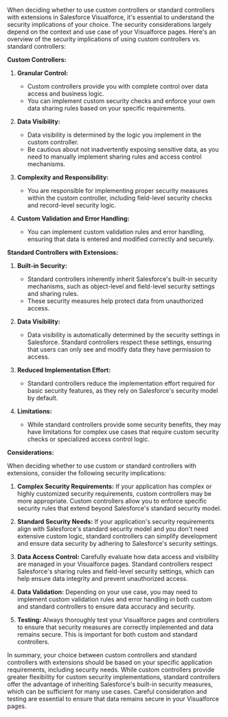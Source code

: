 When deciding whether to use custom controllers or standard controllers with extensions in Salesforce Visualforce, it's essential to understand the security implications of your choice. The security considerations largely depend on the context and use case of your Visualforce pages. Here's an overview of the security implications of using custom controllers vs. standard controllers:

**Custom Controllers:**

1. **Granular Control:**
   - Custom controllers provide you with complete control over data access and business logic.
   - You can implement custom security checks and enforce your own data sharing rules based on your specific requirements.

2. **Data Visibility:**
   - Data visibility is determined by the logic you implement in the custom controller.
   - Be cautious about not inadvertently exposing sensitive data, as you need to manually implement sharing rules and access control mechanisms.

3. **Complexity and Responsibility:**
   - You are responsible for implementing proper security measures within the custom controller, including field-level security checks and record-level security logic.

4. **Custom Validation and Error Handling:**
   - You can implement custom validation rules and error handling, ensuring that data is entered and modified correctly and securely.

**Standard Controllers with Extensions:**

1. **Built-in Security:**
   - Standard controllers inherently inherit Salesforce's built-in security mechanisms, such as object-level and field-level security settings and sharing rules.
   - These security measures help protect data from unauthorized access.

2. **Data Visibility:**
   - Data visibility is automatically determined by the security settings in Salesforce. Standard controllers respect these settings, ensuring that users can only see and modify data they have permission to access.

3. **Reduced Implementation Effort:**
   - Standard controllers reduce the implementation effort required for basic security features, as they rely on Salesforce's security model by default.

4. **Limitations:**
   - While standard controllers provide some security benefits, they may have limitations for complex use cases that require custom security checks or specialized access control logic.

**Considerations:**

When deciding whether to use custom or standard controllers with extensions, consider the following security implications:

1. **Complex Security Requirements:** If your application has complex or highly customized security requirements, custom controllers may be more appropriate. Custom controllers allow you to enforce specific security rules that extend beyond Salesforce's standard security model.

2. **Standard Security Needs:** If your application's security requirements align with Salesforce's standard security model and you don't need extensive custom logic, standard controllers can simplify development and ensure data security by adhering to Salesforce's security settings.

3. **Data Access Control:** Carefully evaluate how data access and visibility are managed in your Visualforce pages. Standard controllers respect Salesforce's sharing rules and field-level security settings, which can help ensure data integrity and prevent unauthorized access.

4. **Data Validation:** Depending on your use case, you may need to implement custom validation rules and error handling in both custom and standard controllers to ensure data accuracy and security.

5. **Testing:** Always thoroughly test your Visualforce pages and controllers to ensure that security measures are correctly implemented and data remains secure. This is important for both custom and standard controllers.

In summary, your choice between custom controllers and standard controllers with extensions should be based on your specific application requirements, including security needs. While custom controllers provide greater flexibility for custom security implementations, standard controllers offer the advantage of inheriting Salesforce's built-in security measures, which can be sufficient for many use cases. Careful consideration and testing are essential to ensure that data remains secure in your Visualforce pages.
